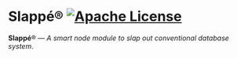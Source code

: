 # Slappé® [![Apache License](https://img.shields.io/badge/license-MIT-blue.svg)](https://github.com/CCPE/slappe/blob/master/LICENSE)
**Slappé**® — _A smart node module to slap out conventional database system_.
